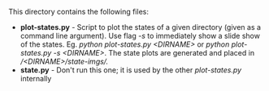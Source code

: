 This directory contains the following files:

* **plot-states.py** - Script to plot the states of a given directory (given as a command line argument). Use flag *-s* to immediately show a slide show of the states. Eg. *python plot-states.py \<DIRNAME\>* or *python plot-states.py -s \<DIRNAME\>*. The state plots are generated and placed in */\<DIRNAME\>/state-imgs/.*
* **state.py** - Don't run this one; it is used by the other *plot-states.py* internally
